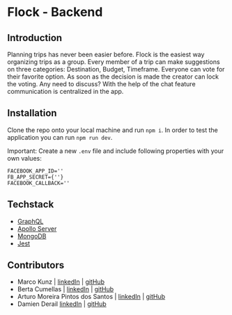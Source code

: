 # Flock - Backend
## Introduction
Planning trips has never been easier before. Flock is the easiest way organizing trips as a group. Every member of a trip can make suggestions on three categories: Destination, Budget, Timeframe. Everyone can vote for their favorite option. As soon as the decision is made the creator can lock the voting. Any need to discuss? With the help of the chat feature communication is centralized in the app.

## Installation
Clone the repo onto your local machine and run `npm i`.
In order to test the application you can run `npm run dev`.

Important:
Create a new `.env` file and include following properties with your own values:
```
FACEBOOK_APP_ID=''
FB_APP_SECRET={''}
FACEBOOK_CALLBACK=''
```

## Techstack
* <a href="https://graphql.org/">GraphQL</a>
* <a href="https://www.apollographql.com/docs/apollo-server/">Apollo Server</a>
* <a href="https://www.mongodb.com/what-is-mongodb">MongoDB</a>
* <a href="https://jestjs.io/">Jest</a>

## Contributors
* Marco Kunz | <a href="https://www.linkedin.com/in/marcokunz/">linkedIn</a> | <a href="https://github.com/mrcknz">gitHub</a>
* Berta Cumellas | <a href="https://www.linkedin.com/in/berta-cumellas/">linkedIn</a> | <a href="https://github.com/bertacume">gitHub</a>
* Arturo Moreira Pintos dos Santos | <a href="https://www.linkedin.com/in/arturo-moreira-santos-381a21176/">linkedIn</a> | <a href="https://github.com/artyBMPS">gitHub</a>
* Damien Derail <a href="https://www.linkedin.com/in/damien-derail-b446932a/">linkedIn</a> | <a href="https://github.com/Damien1208">gitHub</a>
